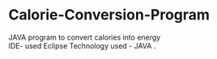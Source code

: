 # Calorie-Conversion-Program 
JAVA program to convert calories into energy  
IDE- used Eclipse
Technology used - JAVA .
